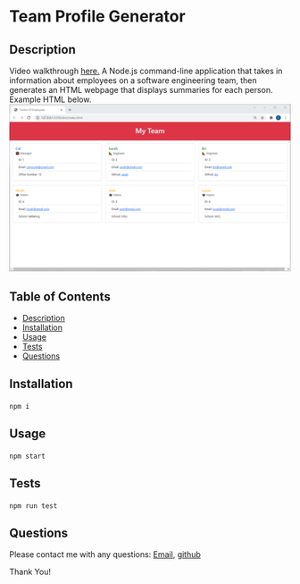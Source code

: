 # Team Profile Generator

## Description

Video walkthrough [here.](https://www.youtube.com/watch?v=rtOTprzJtH0)
A Node.js command-line application that takes in information about employees on a software engineering team, then generates an HTML webpage that displays summaries for each person.
Example HTML below.
<img src=./assests/teamProGen.png>

## Table of Contents

* [Description](#description)
* [Installation](#installation)
* [Usage](#usage)
* [Tests](#tests)
* [Questions](#questions)

## Installation

`npm i`

## Usage

`npm start`


## Tests

`npm run test`

## Questions

Please contact me with any questions: [Email](mailto:cmyounk@gmail.com), [github](github.com/calyun)

Thank You!